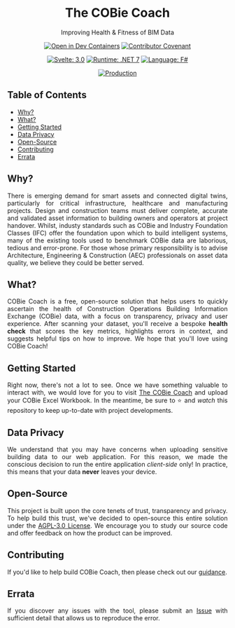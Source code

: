 <div align="center">
  <h1>The COBie Coach</h1>
  <p>Improving Health & Fitness of BIM Data</p>

  [![Open in Dev Containers](https://img.shields.io/static/v1?label=Dev%20Containers&message=Open&color=blue&logo=visualstudiocode)](https://vscode.dev/redirect?url=vscode://ms-vscode-remote.remote-containers/cloneInVolume?url=https://github.com/jamesbayley/COBieCoach)
  [![Contributor Covenant](https://img.shields.io/badge/Contributor%20Covenant-2.0-4baaaa.svg)](code_of_conduct.md)
  
  [![Svelte: 3.0](https://img.shields.io/badge/Svelte-3.0-orange)](https://svelte.dev/)
  [![Runtime: .NET 7](https://img.shields.io/badge/Runtime-.NET_7-blueviolet)](https://dotnet.microsoft.com/en-us/download/dotnet/7.0)
  [![Language: F#](https://img.shields.io/badge/Language-F%23-blueviolet)](https://learn.microsoft.com/en-us/dotnet/fsharp/what-is-fsharp)
  
  [![Production](https://github.com/jamesbayley/COBieCoach/actions/workflows/publish.yml/badge.svg)](https://github.com/jamesbayley/COBieCoach/actions/workflows/publish.yml)
</div>

## Table of Contents

- [Why?](#why)
- [What?](#what)
- [Getting Started](#getting-started)
- [Data Privacy](#data-privacy)
- [Open-Source](#open-source)
- [Contributing](#contributing)
- [Errata](#errata)

## Why?

<p align="justify">
There is emerging demand for smart assets and connected digital twins, particularly for critical infrastructure, healthcare and manufacturing projects. Design and construction teams must deliver complete, accurate and validated asset information to building owners and operators at project handover. Whilst, industy standards such as COBie and Industry Foundation Classes (IFC) offer the foundation upon which to build intelligent systems, many of the existing tools used to benchmark COBie data are laborious, tedious and error-prone. For those whose primary responsibility is to advise Architecture, Engineering & Construction (AEC) professionals on asset data quality, we believe they could be better served.
</p>
  
## What?

<p align="justify">
COBie Coach is a free, open-source solution that helps users to quickly ascertain the health of Construction Operations Building Information Exchange (COBie) data, with a focus on transparency, privacy and user experience. After scanning your dataset, you'll receive a bespoke <strong>health check</strong> that scores the key metrics, highlights errors in context, and suggests helpful tips on how to improve. We hope that you'll love using COBie Coach!
</p>

## Getting Started

<p align="justify">
Right now, there's not a lot to see. Once we have something valuable to interact with, we would love for you to visit <a href="https://www.cobie.coach" target="_blank">The COBie Coach</a> and upload your COBie Excel Workbook. In the meantime, be sure to ⭐ and <em>watch</em> this repository to keep up-to-date with project developments.
</p>

## Data Privacy

<p align="justify">
We understand that you may have concerns when uploading sensitive building data to our web application. For this reason, we made the conscious decision to run the entire application <em>client-side</em> only! In practice, this means that your data <strong>never</strong> leaves your device. 
</p>
  
## Open-Source

<p align="justify">
This project is built upon the core tenets of trust, transparency and privacy. To help build this trust, we've decided to open-source this entire solution under the <a href="./LICENSE" target="_blank">AGPL-3.0 License</a>. We encourage you to study our source code and offer feedback on how the product can be improved.
</p>
  
## Contributing

<p align="justify">
If you'd like to help build COBie Coach, then please check out our <a href="./CONTRIBUTING.md" target="_blank">guidance</a>.
</p>
  
## Errata

<p align="justify">
If you discover any issues with the tool, please submit an <a href="https://github.com/jamesbayley/COBieCoach/issues" target="_blank">Issue</a> with sufficient detail that allows us to reproduce the error.
</p>

